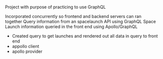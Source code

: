 Project with purpose of practicing to use GraphQL

Incorporated concurrently so frontend and backend servers can ran together
Query information from an spacelaunch API using GraphQL
Space Launch information queried in the front end using Apollo/GraphQL
- Created query to get launches and rendered out all data in query to front end
- appollo client
- apollo provider



